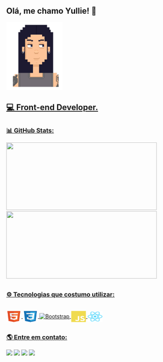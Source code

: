 ## Olá, me chamo Yullie! 👋


<div align="left">
    <a href="https://github.com/cruzpyu">
<img height="180" src="https://github.com/cruzpyu/portfolio/blob/main/assets/img/other__me.png?raw=true"/>
</div>

## 💻 Front-end Developer.

##
### 📊 GitHub Stats: 
<div align="left">
  <img height="180em" width="400" src="https://github-readme-stats.vercel.app/api?username=cruzpyu&count_private=true&include_all_commits=true&show_icons=true&theme=tokyonight&hide_border=true"/>
  <img height="180em" width="400" src="https://github-readme-stats.vercel.app/api/top-langs/?username=cruzpyu&layout=compact&count_private=true&theme=tokyonight&hide_border=true"/>
</div>

##
### ⚙️ Tecnologias que costumo utilizar: 
<div style="display: inline_block"><br>
  <img align="center" alt="HTML5" height="30" width="40" src="https://raw.githubusercontent.com/devicons/devicon/master/icons/html5/html5-original.svg">
  <img align="center" alt="CSS3" height="30" width="40" src="https://raw.githubusercontent.com/devicons/devicon/master/icons/css3/css3-original.svg"> 
  <img align="center" alt="Bootstrap" height="30" width="40"src="https://cdn.jsdelivr.net/gh/devicons/devicon/icons/bootstrap/bootstrap-original.svg" />
  <img align="center" alt="JavaScript" height="30" width="40" src="https://raw.githubusercontent.com/devicons/devicon/master/icons/javascript/javascript-plain.svg">
  <img align="center" alt="React" height="30" width="40" src="https://raw.githubusercontent.com/devicons/devicon/master/icons/react/react-original.svg">

</div>

##
### 🌎 Entre em contato:
<div> 
  <a href="https://www.linkedin.com/in/yullie" target="_blank"><img src="https://img.shields.io/badge/-LinkedIn-%230077B5?style=for-the-badge&logo=linkedin&logoColor=white" target="_blank"></a> 
     <a href="https://discord.com/users/866455608307613706" target="_blank"><img src="https://img.shields.io/badge/Discord-7289DA?style=for-the-badge&logo=discord&logoColor=white" target="_blank"></a> 
      <a href="https://api.whatsapp.com/send?phone=5588999172168" target="_blank"><img src="https://img.shields.io/badge/WhatsApp-25D366?style=for-the-badge&logo=whatsapp&logoColor=white" target="_blank"></a>
    <a href="mailto:webdevyu@gmail.com"><img src="https://img.shields.io/badge/Gmail-D14836?style=for-the-badge&logo=gmail&logoColor=white" target="_blank"></a>
</div>
